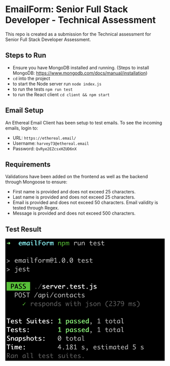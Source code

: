 # EmailForm: Senior Full Stack Developer - Technical Assessment 

This repo is created as a submission for the Technical assessment for Senior Full Stack Developer Assessment. 

## Steps to Run 

- Ensure you have MongoDB installed and running. (Steps to install MongoDB: https://www.mongodb.com/docs/manual/installation) 
- `cd` into the project
- to start the Node server run `node index.js`
- to run the tests `npm run test`
- to run the React client `cd client && npm start`

## Email Setup 

An Ethereal Email Client has been setup to test emails. To see the incoming emails, login to:
- URL: `https://ethereal.email/`
- Username: `harvey73@ethereal.email`
- Password: `QvRye2EZcsxHZUD6nX`

## Requirements
Validations have been added on the frontend as well as the backend through Mongoose to ensure:
- First name is provided and does not exceed 25 characters.
- Last name is provided and does not exceed 25 characters.
- Email is provided and does not exceed 50 characters. Email validity is tested through Regex.
- Message is provided and does not exceed 500 characters.

## Test Result
![Screenshot](TestResult.png)

